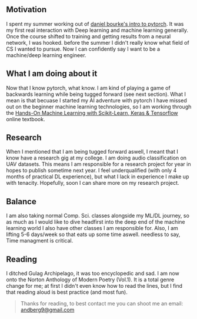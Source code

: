 ## Motivation

I spent my summer working out of [daniel bourke's intro to pytorch](https://www.learnpytorch.io/). It was my first real interaction with Deep learning and machine learning generally. Once the course shifted to training and getting results from a neural network, I was hooked. before the summer I didn't really know what field of CS I wanted to pursue. Now I can confidently say I want to be a machine/deep learning engineer.

## What I am doing about it

Now that I know pytorch, what know. I am kind of playing a game of backwards learning while being tugged forward (see next section). What I mean is that becuase I started my AI adventure with pytorch I have missed out on the beginner machine learning technologies, so I am working through the [Hands-On Machine Learning with Scikit-Learn, Keras & Tensorflow](https://github.com/ageron/handson-ml3?tab=readme-ov-file) online textbook.

## Research

When I mentioned that I am being tugged forward aswell, I meant that I know have a research gig at my college. I am doing audio classification on UAV datasets. This means I am responsible for a research project for year in hopes to publish sometime next year. I feel underqualified (with only 4 months of practical DL experience), but what I lack in experience I make up with tenacity. Hopefully, soon I can share more on my research project.

## Balance

I am also taking normal Comp. Sci. classes alongside my ML/DL journey, so as much as I would like to dive headfirst into the deep end of the machine learning world I also have other classes I am responsible for. Also, I am lifting 5-6 days/week so that eats up some time aswell. needless to say, Time managment is critical. 


## Reading

I ditched Gulag Archipelago, it was too encyclopedic and sad. I am now onto the Norton Anthology of Modern Poetry (Vol.1). It is a total genre change for me; at first I didn't even know how to read the lines, but I find that reading aloud is best practice (and most fun).

> Thanks for reading, to best contact me you can shoot me an email: andberg9@gmail.com
